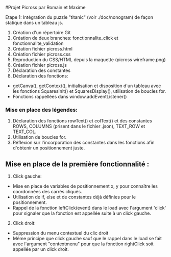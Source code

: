 #Projet Picross par Romain et Maxime 

Etape 1: 
Intégration du puzzle "titanic" (voir ./doc/nonogram) de façon statique dans un tableau js.

1. Création d'un répertoire Git
2. Création de deux branches: fonctionnalite_click et fonctionnalite_validation 
2. Création fichier picross.html
3. Création fichier picross.css
4. Reproduction du CSS/HTML depuis la maquette (picross wireframe.png)
5. Création fichier picross.js
6. Déclaration des constantes
7. Déclaration des fonctions:
* getCanva(), getContext(), initialisation et disposition d'un tableau avec les fonctions SquaresInit() et SquaresDisplay(), utilisation de boucles for.
* Fonctions rappellées dans window.addEventListener()

### Mise en place des légendes:
1. Déclaration des fonctions rowText() et colText() et des constantes ROWS, COLUMNS (prisent dans le fichier .json), TEXT_ROW et TEXT_COL.
2. Utilisation de boucles for.
3. Réflexion sur l'incorporation des constantes dans les fonctions afin d'obtenir un positionnement juste.


## Mise en place de la première fonctionnalité :

1. Click gauche: 
* Mise en place de variables de positionnement x, y pour connaître les coordonnées des carrés cliqués. 
* Utilisation de if, else et de constantes déjà définies pour le positionnement.
* Rappel de la fonction leftClick(event) dans le load avec l'argument 'click' pour signaler que la fonction est appellée suite à un click gauche.

2. Click droit:
* Suppression du menu contextuel du clic droit
* Même principe que click gauche sauf que le rappel dans le load se fait avec l'argument "contextmenu" pour que la fonction rightClick soit appellée par un click droit. 
